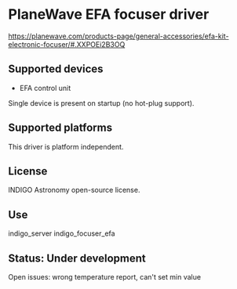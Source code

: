 # PlaneWave EFA focuser driver

https://planewave.com/products-page/general-accessories/efa-kit-electronic-focuser/#.XXPOEi2B3OQ

## Supported devices

* EFA control unit

Single device is present on startup (no hot-plug support).

## Supported platforms

This driver is platform independent.

## License

INDIGO Astronomy open-source license.

## Use

indigo_server indigo_focuser_efa

## Status: Under development

Open issues: wrong temperature report, can't set min value
